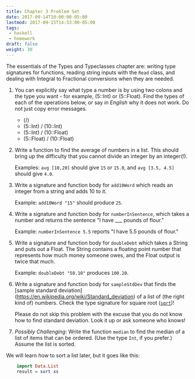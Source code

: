 ```yaml
---
title: Chapter 3 Problem Set
date: 2017-09-14T10:00:00-05:00
lastmod: 2017-09-15T14:53:00-05:00
tags:
 - haskell
 - homework
draft: false
weight: 30
---
```


The essentials of the Types and Typeclasses chapter are: writing type
signatures for functions, reading string inputs with the `Read` class,
and dealing with Integral to Fractional conversions when they are needed.
<!--more-->

1. You can explicitly say what type a number is by using two
   colons and the type you want - for example, (5::Int) or
   (5::Float). Find the types of each of the operations below, or say _in English_
   why it does not work. Do not just copy error messages.

    * (/)
    * (5::Int) / (10::Int)
    * (5::Int) / (10::Float)
    * (5::Float) / (10::Float)
    

2. Write a function to find the average of numbers in a list. This
   should bring up the difficulty that you cannot divide an integer by an integer(!).

    Examples: `avg [10,20]` should give `15` or `15.0`, and `avg [3.5, 4.5]` should give `4.0`. 

3. Write a signature and function body for `add10Word` which reads an
   integer from a string and adds 10 to it.

    Example: `add10Word "15"` should produce `25`.

4. Write a signature and function body for `numberInSentence`, which
   takes a number and returns the sentence "I have ___ pounds of flour."

    Example: `numberInSentence 5.5` reports "I have 5.5 pounds of flour."

5. Write a signature and function body for `doubleDebt` which takes a
   String and puts out a Float. The String contains a floating point
   number that represents how much money someone owes, and the Float output
   is twice that much.

    Example: `doubleDebt "50.10"` produces `100.20`.

6. Write a signature and function body for `sampleStdDev` that finds
   the [sample standard deviation]
   (https://en.wikipedia.org/wiki/Standard_deviation) of a list of
   (the right kind of) numbers. Check the type signature for square
   root ([`sqrt`](http://hoogle.haskell.org/?hoogle=sqrt&scope=set%3Ahaskell-platform))! 

    Please do not skip this problem with the excuse that you do not know how to find standard deviation. Look it up or ask someone who knows! 

10. _Possibly Challenging_: Write the function `median` to find the
median of a list of items that can be ordered. (Use the type `Int`, if
you prefer.) Assume the list is sorted.

We will learn how to sort a list later, but it goes like this:

```haskell
    import Data.List
    result = sort xs
```
